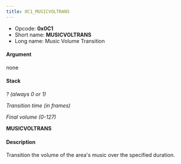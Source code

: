 ```yaml
---
title: 0C1_MUSICVOLTRANS
---
```


-   Opcode: **0x0C1**
-   Short name: **MUSICVOLTRANS**
-   Long name: Music Volume Transition

#### Argument

none

#### Stack

  
*? (always 0 or 1)*

*Transition time (in frames)*

*Final volume (0-127)*

**MUSICVOLTRANS**

#### Description

Transition the volume of the area's music over the specified duration.
